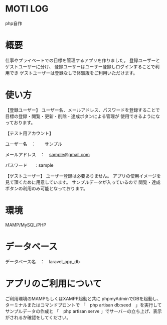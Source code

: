 # MOTI LOG 
php自作
# 概要
仕事やプライベートでの目標を管理するアプリを作りました。
登録ユーザーとゲストユーザーに分け、
登録ユーザーはユーザー登録しログインすることで利用でき
ゲストユーザーは登録なしで体験版をご利用いただけます。
# 使い方
【登録ユーザー】
ユーザー名、メールアドレス、パスワードを登録することで
目標の登録・閲覧・更新・削除・達成ボタンによる管理が
使用できるようになっております。

【テスト用アカウント】

ユーザー名　：　　サンプル

メールアドレス　：　sample@gmail.com

パスワード　　: sample

【ゲストユーザー】
ユーザー登録は必要ありません。
アプリの使用イメージを見て頂くために用意しています。
サンプルデータが入っているので
閲覧・達成ボタンの利用のみ可能となっております。

# 環境
MAMP/MySQL/PHP
# データベース
データベース名　：　laravel_app_db
# アプリのご利用について
ご利用環境のMAMPもしくはXAMPP起動と共に
phpmyAdminでDBを起動し、ターミナルまたはコマンドプロントで
「　php artisan db:seed　」を実行してサンプルデータの作成と
「　php artisan serve 」でサーバーの立ち上げ、表示がされるか確認をしてください。
